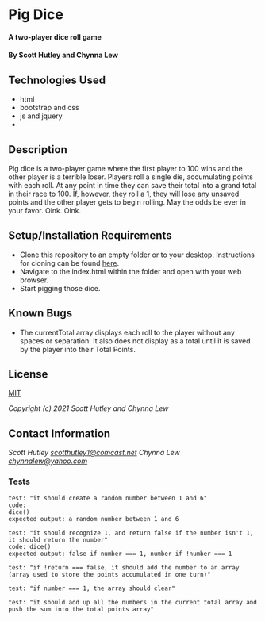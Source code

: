 # Pig Dice

#### A two-player dice roll game

#### By Scott Hutley and Chynna Lew

## Technologies Used

* html
* bootstrap and css
* js and jquery
* 

## Description

Pig dice is a two-player game where the first player to 100 wins and the other player is a terrible loser. Players roll a single die, accumulating points with each roll. At any point in time they can save their total into a grand total in their race to 100. If, however, they roll a 1, they will lose any unsaved points and the other player gets to begin rolling. May the odds be ever in your favor. Oink. Oink.

## Setup/Installation Requirements

* Clone this repository to an empty folder or to your desktop. Instructions for cloning can be found [here](https://docs.github.com/en/github/creating-cloning-and-archiving-repositories/cloning-a-repository-from-github/cloning-a-repository).
* Navigate to the index.html within the folder and open with your web browser.
* Start pigging those dice.

## Known Bugs

* The currentTotal array displays each roll to the player without any spaces or separation. It also does not display as a total until it is saved by the player into their Total Points.

## License

[MIT](https://opensource.org/licenses/MIT)

_Copyright (c) 2021 Scott Hutley and Chynna Lew_

## Contact Information

_Scott Hutley <scotthutley1@comcast.net>_
_Chynna Lew <chynnalew@yahoo.com>_

### Tests

```
test: "it should create a random number between 1 and 6"
code:
dice()
expected output: a random number between 1 and 6

test: "it should recognize 1, and return false if the number isn't 1, it should return the number"
code: dice()
expected output: false if number === 1, number if !number === 1

test: "if !return === false, it should add the number to an array (array used to store the points accumulated in one turn)"

test: "if number === 1, the array should clear"

test: "it should add up all the numbers in the current total array and push the sum into the total points array"
```